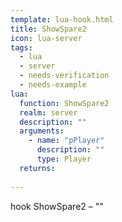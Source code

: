 ```yaml
---
template: lua-hook.html
title: ShowSpare2
icon: lua-server
tags:
  - lua
  - server
  - needs-verification
  - needs-example
lua:
  function: ShowSpare2
  realm: server
  description: ""
  arguments:
    - name: "pPlayer"
      description: ""
      type: Player
  returns:
    
---
```


<div class="lua__search__keywords">
hook ShowSpare2 &#x2013; ""
</div>
